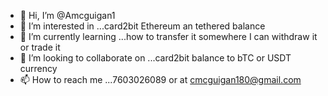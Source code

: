 - 👋 Hi, I’m @Amcguigan1
- 👀 I’m interested in ...card2bit Ethereum an tethered balance
- 🌱 I’m currently learning ...how to transfer it somewhere I can withdraw it or trade it 
- 💞️ I’m looking to collaborate on ...card2bit balance to bTC or USDT currency 
- 📫 How to reach me ...7603026089 or at cmcguigan180@gmail.com 

<!---
Amcguigan1/Amcguigan1 is a ✨ special ✨ repository because its `README.md` (this file) appears on your GitHub profile.
You can click the Preview link to take a look at your changes.
--->
